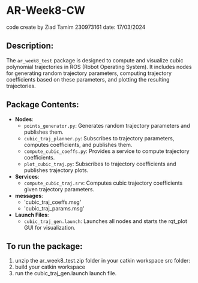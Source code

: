 # AR-Week8-CW
code create by Ziad Tamim
230973161
date: 17/03/2024

## Description:

The `ar_week8_test` package is designed to compute and visualize cubic polynomial trajectories in ROS (Robot Operating System). It includes nodes for generating random trajectory parameters, computing trajectory coefficients based on these parameters, and plotting the resulting trajectories.


## Package Contents:

- **Nodes**:
  - `points_generator.py`: Generates random trajectory parameters and publishes them.
  - `cubic_traj_planner.py`: Subscribes to trajectory parameters, computes coefficients, and publishes them.
  - `compute_cubic_coeffs.py`: Provides a service to compute trajectory coefficients.
  - `plot_cubic_traj.py`: Subscribes to trajectory coefficients and publishes trajectory plots.
- **Services**:
  - `compute_cubic_traj.srv`: Computes cubic trajectory coefficients given trajectory parameters.
- **messages**:
  - 'cubic_traj_coeffs.msg'
  - 'cubic_traj_params.msg'  
- **Launch Files**:
  - `cubic_traj_gen.launch`: Launches all nodes and starts the rqt_plot GUI for visualization.


## To run the package:

1) unzip the ar_week8_test.zip folder in your catkin workspace src folder:
2) build your catkin workspace
3) run the cubic_traj_gen.launch launch file.
